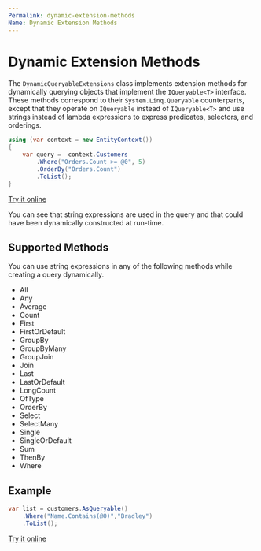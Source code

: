 ```yaml
---
Permalink: dynamic-extension-methods
Name: Dynamic Extension Methods
---
```


# Dynamic Extension Methods

The `DynamicQueryableExtensions` class implements extension methods for dynamically querying objects that implement the `IQueryable<T>` interface. These methods correspond to their `System.Linq.Queryable` counterparts, except that they operate on `IQueryable` instead of `IQueryable<T>` and use strings instead of lambda expressions to express predicates, selectors, and orderings.

```csharp
using (var context = new EntityContext())
{
    var query =  context.Customers
        .Where("Orders.Count >= @0", 5)
        .OrderBy("Orders.Count")
        .ToList();
}
```

[Try it online](https://dotnetfiddle.net/qvhkUd)

You can see that string expressions are used in the query and that could have been dynamically constructed at run-time.

## Supported Methods

You can use string expressions in any of the following methods while creating a query dynamically.

 - All
 - Any 
 - Average
 - Count
 - First
 - FirstOrDefault
 - GroupBy
 - GroupByMany
 - GroupJoin
 - Join
 - Last
 - LastOrDefault
 - LongCount
 - OfType
 - OrderBy
 - Select
 - SelectMany
 - Single
 - SingleOrDefault
 - Sum
 - ThenBy
 - Where

## Example

```csharp
var list = customers.AsQueryable()
    .Where("Name.Contains(@0)","Bradley")
    .ToList();
```
[Try it online](https://dotnetfiddle.net/CXfG4d)
